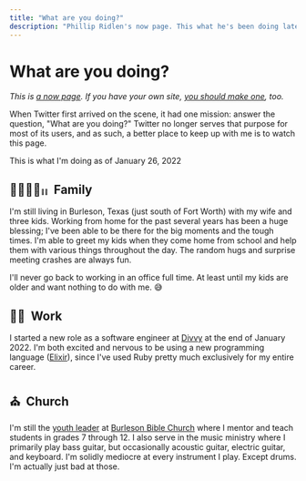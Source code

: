 ```yaml
---
title: "What are you doing?"
description: "Phillip Ridlen's now page. This what he's been doing lately, regardless of how updated his blog posts are."
---
```


# What are you doing?

_This is [a now page][now]. If you have your own site, [you should make
one][now], too._

When Twitter first arrived on the scene, it had one mission: answer the
question, "What are you doing?" Twitter no longer serves that purpose for most
of its users, and as such, a better place to keep up with me is to watch this page.

This is what I'm doing as of January 26, 2022

[now]: https://nownownow.com/about

## 👨‍👩‍👦‍👦<small style="font-size: 0.6rem">👧🏾</small> &nbsp;Family

I'm still living in Burleson, Texas (just south of Fort Worth) with my wife and
three kids.  Working from home for the past several years has been a huge
blessing; I've been able to be there for the big moments and the tough times.
I'm able to greet my kids when they come home from school and help them with
various things throughout the day. The random hugs and surprise meeting crashes
are always fun.

I'll never go back to working in an office full time. At least until my kids are
older and want nothing to do with me. 😅

## 👨‍💻 &nbsp;Work

I started a new role as a software engineer at [Divvy] at the end of
January 2022.  I'm both excited and nervous to be using a new programming
language ([Elixir]), since I've used Ruby pretty much exclusively for my entire
career.

[Divvy]: https://getdivvy.com
[Elixir]: https://elixir-lang.org/

## ⛪️ &nbsp;Church

I'm still the [youth leader][youth] at [Burleson Bible Church][bbc] where I
mentor and teach students in grades 7 through 12. I also serve in the music
ministry where I primarily play bass guitar, but occasionally acoustic guitar,
electric guitar, and keyboard. I'm solidly mediocre at every instrument I play.
Except drums. I'm actually just bad at those.

[bbc]:        http://burlesonbiblechurch.org
[youth]:      http://burlesonbiblechurch.org/youth
